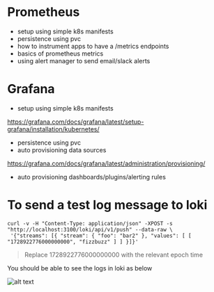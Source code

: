 # Prometheus

- setup using simple k8s manifests
- persistence using pvc
- how to instrument apps to have a /metrics endpoints
- basics of prometheus metrics
- using alert manager to send email/slack alerts


# Grafana

- setup using simple k8s manifests

https://grafana.com/docs/grafana/latest/setup-grafana/installation/kubernetes/

- persistence using pvc
- auto provisioning data sources

https://grafana.com/docs/grafana/latest/administration/provisioning/

- auto provisioning dashboards/plugins/alerting rules





# To send a test log message to loki

```
curl -v -H "Content-Type: application/json" -XPOST -s "http://localhost:3100/loki/api/v1/push" --data-raw \
 '{"streams": [{ "stream": { "foo": "bar2" }, "values": [ [ "1728922776000000000", "fizzbuzz" ] ] }]}'

```

> Replace  1728922776000000000 with the relevant epoch time 

You should be able to see the logs in loki as below

![alt text](image.png)